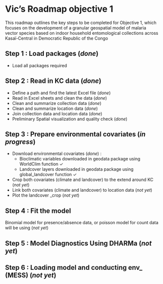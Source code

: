 # **Vic’s Roadmap objective 1**

This roadmap outlines the key steps to be completed for Objective 1, which focuses on the development of a granular geospatial model of malaria vector species based on indoor household entomological collections across Kasaï-Central in Democratic Republic of the Congo

## **Step 1 : Load packages (*done*)**

-   Load all packages required

## **Step 2 : Read in KC data (*done*)**

-   Define a path and find the latest Excel file (*done*)
-   Read in Excel sheets and clean the data (*done*)
-   Clean and summarize collection data (*done*)
-   Clean and summarize location data (*done*)
-   Join collection data and location data (*done*)
-   Preliminary Spatial visualization and quality check (*done*)

## **Step 3 : Prepare environmental covariates (*in progress*)**

-   Download environmental covariates (*done*) :
    -   Bioclimatic variables downloaded in geodata package using
        WorldClim function ✓  
    -   Landcover layers downloaded in geodata package using
        global\_landcover function ✓
-   Crop both covariates (climate and landcover) to the extend around KC
    (*not yet*)
-   Link both covariates (climate and landcover) to location data (*not
    yet*)
-   Plot the landcover \_crop (*not yet*)

## **Step 4 : Fit the model**

Binomial model for presence/absence data, or poisson model for count
data will be using (*not yet*)

## **Step 5 : Model Diagnostics Using DHARMa (*not yet*)**

## **Step 6 : Loading model and conducting env\_ (MESS) (*not yet*)**
